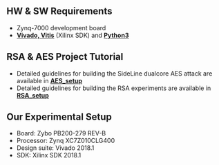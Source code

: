 ## HW & SW Requirements

- Zynq-7000 development board
- [**Vivado, Vitis**](https://www.xilinx.com/support/download.html) (Xilinx SDK) and [**Python3**](https://www.python.org/downloads/)

## RSA & AES Project Tutorial 

- Detailed guidelines for building the SideLine dualcore AES attack are available in [**AES_setup**](https://github.com/Remote-HWA/SideLine/tree/master/attack_setup/AES_setup)
- Detailed guidelines for building the RSA experiments are available in [**RSA_setup**](https://github.com/Remote-HWA/SideLine/tree/master/attack_setup/RSA_setup)

## Our Experimental Setup

- Board: Zybo PB200-279 REV-B
- Processor: Zynq XC7Z010CLG400
- Design suite: Vivado 2018.1
- SDK: Xilinx SDK 2018.1









